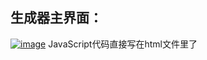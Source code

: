 ## 生成器主界面：
[![image](https://img.17carat.cn/2024/04/createfile.png "image")](https://img.17carat.cn/2024/04/createfile.png "image")
JavaScript代码直接写在html文件里了
